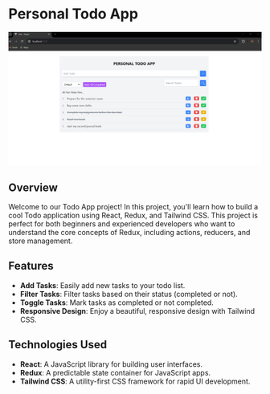 # Personal Todo App 
![Home Page](todo.png)

## Overview

Welcome to our Todo App project! In this project, you'll learn how to build a cool Todo application using React, Redux, and Tailwind CSS. This project is perfect for both beginners and experienced developers who want to understand the core concepts of Redux, including actions, reducers, and store management.

## Features

- **Add Tasks**: Easily add new tasks to your todo list.
- **Filter Tasks**: Filter tasks based on their status (completed or not).
- **Toggle Tasks**: Mark tasks as completed or not completed.
- **Responsive Design**: Enjoy a beautiful, responsive design with Tailwind CSS.

## Technologies Used

- **React**: A JavaScript library for building user interfaces.
- **Redux**: A predictable state container for JavaScript apps.
- **Tailwind CSS**: A utility-first CSS framework for rapid UI development.

